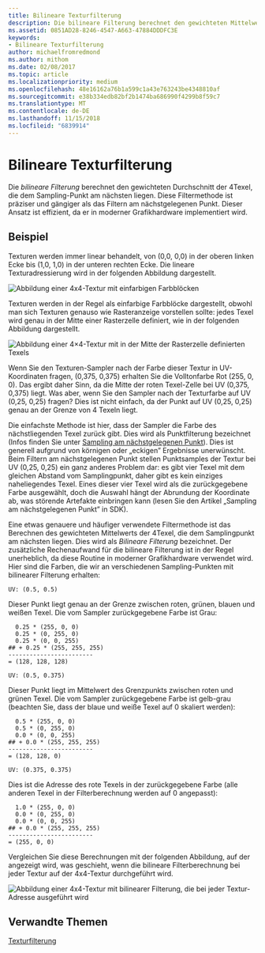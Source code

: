 ```yaml
---
title: Bilineare Texturfilterung
description: Die bilineare Filterung berechnet den gewichteten Mittelwert der 4Texel, die dem Sampling-Punkt am nächsten liegen.
ms.assetid: 0851AD28-8246-4547-A663-47884DDDFC3E
keywords:
- Bilineare Texturfilterung
author: michaelfromredmond
ms.author: mithom
ms.date: 02/08/2017
ms.topic: article
ms.localizationpriority: medium
ms.openlocfilehash: 48e16162a76b1a599c1a43e763243be4348810af
ms.sourcegitcommit: e38b334edb82bf2b1474ba686990f4299b8f59c7
ms.translationtype: MT
ms.contentlocale: de-DE
ms.lasthandoff: 11/15/2018
ms.locfileid: "6839914"
---
```

# <a name="bilinear-texture-filtering"></a>Bilineare Texturfilterung


Die *bilineare Filterung* berechnet den gewichteten Durchschnitt der 4Texel, die dem Sampling-Punkt am nächsten liegen. Diese Filtermethode ist präziser und gängiger als das Filtern am nächstgelegenen Punkt. Dieser Ansatz ist effizient, da er in moderner Grafikhardware implementiert wird.


## <a name="span-idexamplespanspan-idexamplespanspan-idexamplespanexample"></a><span id="Example"></span><span id="example"></span><span id="EXAMPLE"></span>Beispiel


Texturen werden immer linear behandelt, von (0,0, 0,0) in der oberen linken Ecke bis (1,0, 1,0) in der unteren rechten Ecke. Die lineare Texturadressierung wird in der folgenden Abbildung dargestellt.

![Abbildung einer 4x4-Textur mit einfarbigen Farbblöcken](images/bilinear-fig7a.png)

Texturen werden in der Regel als einfarbige Farbblöcke dargestellt, obwohl man sich Texturen genauso wie Rasteranzeige vorstellen sollte: jedes Texel wird genau in der Mitte einer Rasterzelle definiert, wie in der folgenden Abbildung dargestellt.

![Abbildung einer 4×4-Textur mit in der Mitte der Rasterzelle definierten Texels](images/bilinear-fig7b.png)

Wenn Sie den Texturen-Sampler nach der Farbe dieser Textur in UV-Koordinaten fragen, (0,375, 0,375) erhalten Sie die Volltonfarbe Rot (255, 0, 0). Das ergibt daher Sinn, da die Mitte der roten Texel-Zelle bei UV (0,375, 0,375) liegt. Was aber, wenn Sie den Sampler nach der Texturfarbe auf UV (0,25, 0,25) fragen? Dies ist nicht einfach, da der Punkt auf UV (0,25, 0,25) genau an der Grenze von 4 Texeln liegt.

Die einfachste Methode ist hier, dass der Sampler die Farbe des nächstliegenden Texel zurück gibt. Dies wird als Punktfilterung bezeichnet (Infos finden Sie unter [Sampling am nächstgelegenen Punkt](nearest-point-sampling.md)). Dies ist generell aufgrund von körnigen oder „eckigen” Ergebnisse unerwünscht. Beim Filtern am nächstgelegenen Punkt stellen Punktsamples der Textur bei UV (0,25, 0,25) ein ganz anderes Problem dar: es gibt vier Texel mit dem gleichen Abstand vom Samplingpunkt, daher gibt es kein einziges naheliegendes Texel. Eines dieser vier Texel wird als die zurückgegebene Farbe ausgewählt, doch die Auswahl hängt der Abrundung der Koordinate ab, was störende Artefakte einbringen kann (lesen Sie den Artikel „Sampling am nächstgelegenen Punkt” in SDK).

Eine etwas genauere und häufiger verwendete Filtermethode ist das Berechnen des gewichteten Mittelwerts der 4Texel, die dem Samplingpunkt am nächsten liegen. Dies wird als *Bilineare Filterung* bezeichnet. Der zusätzliche Rechenaufwand für die bilineare Filterung ist in der Regel unerheblich, da diese Routine in moderner Grafikhardware verwendet wird. Hier sind die Farben, die wir an verschiedenen Sampling-Punkten mit bilinearer Filterung erhalten:

```
UV: (0.5, 0.5)
```

Dieser Punkt liegt genau an der Grenze zwischen roten, grünen, blauen und weißen Texel. Die vom Sampler zurückgegebene Farbe ist Grau:

```
  0.25 * (255, 0, 0)
  0.25 * (0, 255, 0) 
  0.25 * (0, 0, 255) 
## + 0.25 * (255, 255, 255) 
------------------------
= (128, 128, 128)
```

```
UV: (0.5, 0.375)
```

Dieser Punkt liegt im Mittelwert des Grenzpunkts zwischen roten und grünen Texel. Die vom Sampler zurückgegebene Farbe ist gelb-grau (beachten Sie, dass der blaue und weiße Texel auf 0 skaliert werden):

```
  0.5 * (255, 0, 0)
  0.5 * (0, 255, 0) 
  0.0 * (0, 0, 255) 
## + 0.0 * (255, 255, 255) 
------------------------
= (128, 128, 0)
```

```
UV: (0.375, 0.375)
```

Dies ist die Adresse des rote Texels in der zurückgegebene Farbe (alle anderen Texel in der Filterberechnung werden auf 0 angepasst):

```
  1.0 * (255, 0, 0)
  0.0 * (0, 255, 0) 
  0.0 * (0, 0, 255) 
## + 0.0 * (255, 255, 255) 
------------------------
= (255, 0, 0)
```

Vergleichen Sie diese Berechnungen mit der folgenden Abbildung, auf der angezeigt wird, was geschieht, wenn die bilineare Filterberechnung bei jeder Textur auf der 4x4-Textur durchgeführt wird.

![Abbildung einer 4x4-Textur mit bilinearer Filterung, die bei jeder Textur-Adresse ausgeführt wird](images/bilinear-fig7c.jpg)

## <a name="span-idrelated-topicsspanrelated-topics"></a><span id="related-topics"></span>Verwandte Themen


[Texturfilterung](texture-filtering.md)

 

 




